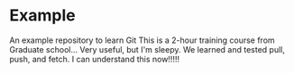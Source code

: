 # Example
An example repository to learn Git
This is a 2-hour training course from Graduate school... Very useful, but I'm sleepy.
We learned and tested pull, push, and fetch. I can understand this now!!!!!
